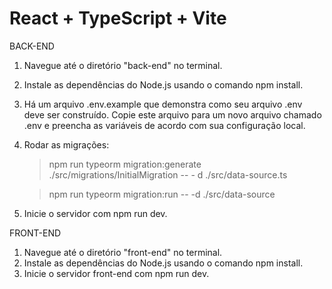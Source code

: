# React + TypeScript + Vite


BACK-END 

1. Navegue até o diretório "back-end" no terminal.

2. Instale as dependências do Node.js usando o comando npm install.

3. Há um arquivo .env.example que demonstra como seu arquivo .env deve ser construído. Copie este arquivo para um novo arquivo chamado .env e preencha as variáveis de acordo com sua configuração local.

4.  Rodar as migrações: 

	> npm run typeorm migration:generate ./src/migrations/InitialMigration -- -	d ./src/data-source.ts

	> npm run typeorm migration:run -- -d ./src/data-source

5. Inicie o servidor com npm run dev.


FRONT-END 

1. Navegue até o diretório "front-end" no terminal.
2. Instale as dependências do Node.js usando o comando npm install.
3. Inicie o servidor front-end com npm run dev.
